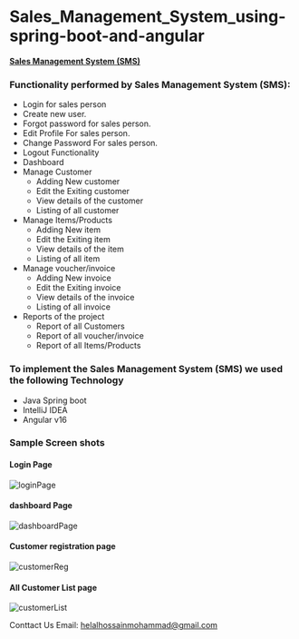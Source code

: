 # Sales_Management_System_using-spring-boot-and-angular

__[Sales Management System (SMS)](https://github.com/hmhelal3/Sales_Management_System.git)__


### Functionality performed by Sales Management System (SMS):
- Login for sales person
- Create new user.
- Forgot password for sales person.
- Edit Profile For sales person.
- Change Password For sales person.
- Logout Functionality
- Dashboard
- Manage Customer 
  - Adding New customer 
  - Edit the Exiting customer 
  - View details of the customer 
  - Listing of all customer 
- Manage Items/Products
  - Adding New item
  - Edit the Exiting item
  - View details of the item
  - Listing of all item
- Manage voucher/invoice
  - Adding New invoice
  - Edit the Exiting invoice
  - View details of the invoice
  - Listing of all invoice
- Reports of the project 
  - Report of all Customers
  - Report of all voucher/invoice
  - Report of all Items/Products


### To implement the Sales Management System (SMS) we used the following Technology
- Java Spring boot
- IntelliJ IDEA
- Angular v16 

### Sample Screen shots
#### Login Page
![loginPage](https://github.com/DemisD/Sales_Management_System_Using-SpringBoot-and-Angular/assets/48995115/07c87712-7390-44dd-a200-2c6078ba5f7c)

#### dashboard Page 
![dashboardPage](https://github.com/DemisD/Sales_Management_System_Using-SpringBoot-and-Angular/assets/48995115/af590390-e6cc-401a-89db-18695463d5df)

#### Customer registration page

![customerReg](https://github.com/DemisD/Sales_Management_System_Using-SpringBoot-and-Angular/assets/48995115/6d98c11f-62ea-407d-94d3-3b4cd5a65ff1)
#### All Customer List page
![customerList](https://github.com/DemisD/Sales_Management_System_Using-SpringBoot-and-Angular/assets/48995115/30b4b2ac-bb23-44d4-b494-e0de94e107c7)

Conttact Us
Email: helalhossainmohammad@gmail.com
